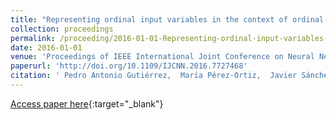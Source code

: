 ```yaml
---
title: "Representing ordinal input variables in the context of ordinal classification"
collection: proceedings
permalink: /proceeding/2016-01-01-Representing-ordinal-input-variables-in-the-context-of-ordinal-classification
date: 2016-01-01
venue: 'Proceedings of IEEE International Joint Conference on Neural Networks (IJCNN2016)'
paperurl: 'http://doi.org/10.1109/IJCNN.2016.7727468'
citation: ' Pedro Antonio Gutiérrez,  María Pérez-Ortiz,  Javier Sánchez-Monedero,  César Hervás-Martínez, &quot;Representing ordinal input variables in the context of ordinal classification.&quot; Proceedings of IEEE International Joint Conference on Neural Networks (IJCNN2016), 2016, Vancouver, BC, Canada, pp.2174-2181.'
---
```

[Access paper here](http://doi.org/10.1109/IJCNN.2016.7727468){:target="_blank"}
